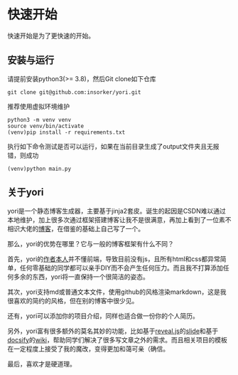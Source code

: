 # 快速开始

快速开始是为了更快速的开始。

## 安装与运行

请提前安装python3(>= 3.8)，然后Git clone如下仓库

```shell
git clone git@github.com:insorker/yori.git
```

推荐使用虚拟环境维护

```shell
python3 -m venv venv
source venv/bin/activate
(venv)pip install -r requirements.txt
```

执行如下命令测试是否可以运行，如果在当前目录生成了output文件夹且无报错，则成功

```shell
(venv)python main.py
```

## 关于yori

yori是一个静态博客生成器，主要基于jinja2套皮。诞生的起因是CSDN难以通过本地维护，加上很多次通过框架搭建博客让我不是很满意，再加上看到了一位素不相识大佬的[博客](https://yangtau.me/)，在借鉴的基础上自己写了一个。

那么，yori的优势在哪里？它与一般的博客框架有什么不同？

首先，yori的[作者本人](https://github.com/insorker)并不懂前端，导致目前没有js，且所有html和css都异常简单，任何零基础的同学都可以亲手DIY而不会产生任何压力。而且我不打算添加任何多余的东西，yori将一直保持一个很简洁的姿态。

其次，yori支持md或普通文本文件，使用github的风格渲染markdown，这是我很喜欢的简约的风格，但在别的博客中很少见。

还有，yori可以添加你的项目介绍，同样也适合做一份你的个人简历。

另外，yori富有很多额外的莫名其妙的功能，比如基于[reveal.js](https://revealjs.com/)的[slide](https://insorker.github.io/slide/Hello%20Slide.html)和基于[docsify](https://docsify.js.org/#/)的[wiki](如本文)，帮助同学们解决了很多写文章之外的需求。而且相关项目的模板在一定程度上接受了我的魔改，变得更加和蔼可亲（确信。

最后，喜欢才是硬道理。

